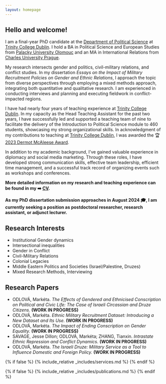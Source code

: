 ```yaml
---
layout: homepage
---
```


## Hello and welcome!
I am a final-year PhD candidate at the <a href='https://www.tcd.ie/Political_Science/' target='_blank'>Department of Political Science</a> at <a href='http://tcd.ie' target='_blank'>Trinity College Dublin</a>. I hold a BA in Political Science and European Studies from <a href='https://www.upol.cz/en/' target='_blank'>Palacky University Olomouc</a> and an MA in International Relations from <a href='https://cuni.cz/UKEN-1.html' target='_blank'>Charles University Prague</a>.

My research intersects gender and politics, civil-military relations, and conflict studies. In my dissertation <em>Essays on the Impact of Military Recruitment Policies on Gender and Ethnic Relations</em>, I approach the topic from diverse perspectives through employing a mixed methods approach, integrating both quantitative and qualitative research. I am experienced in conducting interviews and planning and executing fieldwork in conflict-impacted regions.

I have had nearly four years of teaching experience at <a href='http://tcd.ie' target='_blank'>Trinity College Dublin</a>. In my capacity as the Head Teaching Assistant for the past two years, I have successfully led and supported a teaching team of nine to facilitate the delivery of the Introduction to Political Science module to 460 students, showcasing my strong organizational skills. In acknowledgment of my contributions to teaching at <a href='http://tcd.ie' target='_blank'>Trinity College Dublin</a>, I was awarded the 🏆 <a href="https://twitter.com/TCD_SSP/status/1663846299651694593" target="_blank">2023 Dermot McAleese Award</a>.

In addition to my academic background, I've gained valuable experience in diplomacy and social media marketing. Through these roles, I have developed strong communication skills, effective team leadership, efficient time management, and a successful track record of organizing events such as workshops and conferences.

**More detailed information on my research and teaching experience can be found in my ➡️ [CV](assets/files/curriculum_vitae.pdf).**

**As my PhD dissertation submission approaches in August 2024 🎓, I am currently seeking a position as postdoctoral researcher, research assistant, or adjunct lecturer.**

## Research Interests
- Institutional Gender dynamics
- Intersectional inequalities
- Gender in Conflict
- Civil-Military Relations
- Colonial Legacies
- Middle Eastern Politics and Societies (Israel/Palestine, Druzes)
- Mixed Research Methods, Interviewing

## Research Papers
- ODLOVÁ, Markéta. *The Effects of Gendered and Ethnicised Conscription on Political and Civic Life: The Case of Israeli Circassian and Druze Citizens.* **(WORK IN PROGRESS)**
- ODLOVÁ, Markéta. *Ethnic Military Recruitment Dataset: Introducing a New Dataset and Its Use.* **(WORK IN PROGRESS)**
- ODLOVÁ, Markéta. *The Impact of Ending Conscription on Gender Equality.* **(WORK IN PROGRESS)**
- SAVAGE, Jesse Dillon; ODLOVÁ, Markéta; ZHANG, Tianxin. *Intrastate Ethnic Repression and Conflict Dynamics.* **(WORK IN PROGRESS)**
- ODLOVÁ, Markéta. *The Israeli Druze: Military Service as a Tool to Influence Domestic and Foreign Policy.* **(WORK IN PROGRESS)**

{% if false %}
  {% include_relative _includes/services.md %}
{% endif %}

{% if false %}
  {% include_relative _includes/publications.md %}
{% endif %}
